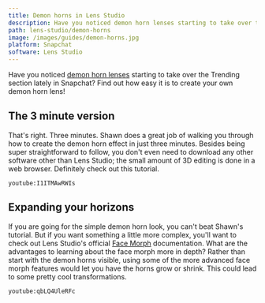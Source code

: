 ```yaml
---
title: Demon horns in Lens Studio
description: Have you noticed demon horn lenses starting to take over the Trending section lately in Snapchat? Find out how easy it is to create your own demon horn lens!
path: lens-studio/demon-horns
image: /images/guides/demon-horns.jpg
platform: Snapchat
software: Lens Studio
---
```


Have you noticed [demon horn lenses](https://www.snapchat.com/unlock/?type=SNAPCODE&uuid=6eee37c41cca422ba217d1fb39fefe56&metadata=01) starting to take over the Trending section lately in Snapchat? Find out how easy it is to create your own demon horn lens!

## The 3 minute version

That's right. Three minutes. Shawn does a great job of walking you through how to create the demon horn effect in just three minutes. Besides being super straightforward to follow, you don't even need to download any other software other than Lens Studio; the small amount of 3D editing is done in a web browser. Definitely check out this tutorial.

`youtube:I1ITMAwRWIs`

## Expanding your horizons

If you are going for the simple demon horn look, you can't beat Shawn's tutorial. But if you want something a little more complex, you'll want to check out Lens Studio's official [Face Morph](https://lensstudio.snapchat.com/templates/face/face-morph/) documentation. What are the advantages to learning about the face morph more in depth? Rather than start with the demon horns visible, using some of the more advanced face morph features would let you have the horns grow or shrink. This could lead to some pretty cool transformations.

`youtube:qbLQ4UleRFc`
